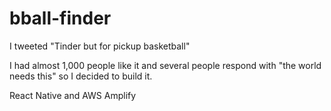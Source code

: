 # bball-finder

I tweeted "Tinder but for pickup basketball"

I had almost 1,000 people like it and several people respond with "the world needs this" so I decided to build it.

React Native and AWS Amplify
